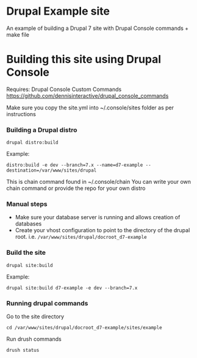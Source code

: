 # Drupal Example site
An example of building a Drupal 7 site with Drupal Console commands + make file

# Building this site using Drupal Console

Requires: Drupal Console Custom Commands https://github.com/dennisinteractive/drupal_console_commands

Make sure you copy the site.yml into ~/.console/sites folder as per instructions

### Building a Drupal distro

`drupal distro:build`

Example:

`distro:build -e dev --branch=7.x --name=d7-example --destination=/var/www/sites/drupal`

This is chain command found in ~/.console/chain
You can write your own chain command or provide the repo for your own distro

### Manual steps
- Make sure your database server is running and allows creation of databases
- Create your vhost configuration to point to the directory of the drupal root.
i.e. `/var/www/sites/drupal/docroot_d7-example`

### Build the site

`drupal site:build`

Example:

`drupal site:build d7-example -e dev --branch=7.x`

### Running drupal commands

Go to the site directory

`cd /var/www/sites/drupal/docroot_d7-example/sites/example`

Run drush commands

`drush status`
